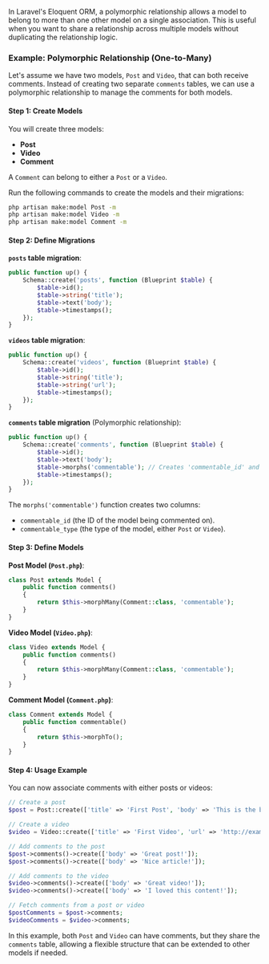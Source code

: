 In Laravel's Eloquent ORM, a polymorphic relationship allows a model to belong to more than one other model on a single association. This is useful when you want to share a relationship across multiple models without duplicating the relationship logic.

### Example: Polymorphic Relationship (One-to-Many)

Let's assume we have two models, `Post` and `Video`, that can both receive comments. Instead of creating two separate `comments` tables, we can use a polymorphic relationship to manage the comments for both models.

#### Step 1: Create Models

You will create three models:
- **Post**
- **Video**
- **Comment**

A `Comment` can belong to either a `Post` or a `Video`.

Run the following commands to create the models and their migrations:

```bash
php artisan make:model Post -m
php artisan make:model Video -m
php artisan make:model Comment -m
```

#### Step 2: Define Migrations

**`posts` table migration**:
```php
public function up() {
    Schema::create('posts', function (Blueprint $table) {
        $table->id();
        $table->string('title');
        $table->text('body');
        $table->timestamps();
    });
}
```

**`videos` table migration**:
```php
public function up() {
    Schema::create('videos', function (Blueprint $table) {
        $table->id();
        $table->string('title');
        $table->string('url');
        $table->timestamps();
    });
}
```

**`comments` table migration** (Polymorphic relationship):
```php
public function up() {
    Schema::create('comments', function (Blueprint $table) {
        $table->id();
        $table->text('body');
        $table->morphs('commentable'); // Creates 'commentable_id' and 'commentable_type'
        $table->timestamps();
    });
}
```

The `morphs('commentable')` function creates two columns:
- `commentable_id` (the ID of the model being commented on).
- `commentable_type` (the type of the model, either `Post` or `Video`).

#### Step 3: Define Models

**Post Model (`Post.php`)**:
```php
class Post extends Model {
    public function comments()
    {
        return $this->morphMany(Comment::class, 'commentable');
    }
}
```

**Video Model (`Video.php`)**:
```php
class Video extends Model {
    public function comments()
    {
        return $this->morphMany(Comment::class, 'commentable');
    }
}
```

**Comment Model (`Comment.php`)**:
```php
class Comment extends Model {
    public function commentable()
    {
        return $this->morphTo();
    }
}
```

#### Step 4: Usage Example

You can now associate comments with either posts or videos:

```php
// Create a post
$post = Post::create(['title' => 'First Post', 'body' => 'This is the body of the post.']);

// Create a video
$video = Video::create(['title' => 'First Video', 'url' => 'http://example.com/video']);

// Add comments to the post
$post->comments()->create(['body' => 'Great post!']);
$post->comments()->create(['body' => 'Nice article!']);

// Add comments to the video
$video->comments()->create(['body' => 'Great video!']);
$video->comments()->create(['body' => 'I loved this content!']);

// Fetch comments from a post or video
$postComments = $post->comments;
$videoComments = $video->comments;
```

In this example, both `Post` and `Video` can have comments, but they share the `comments` table, allowing a flexible structure that can be extended to other models if needed.

